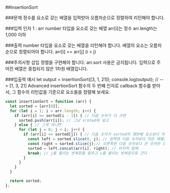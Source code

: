 ##insertionSort

###문제
정수를 요소로 갖는 배열을 입력받아 오름차순으로 정렬하여 리턴해야 합니다.

###입력
인자 1 : arr
number 타입을 요소로 갖는 배열
arr[i]는 정수
arr.length는 1,000 이하

###출력
number 타입을 요소로 갖는 배열을 리턴해야 합니다.
배열의 요소는 오름차순으로 정렬되어야 합니다.
arr[i] <= arr[j] (i < j)

###주의사항
삽입 정렬을 구현해야 합니다.
arr.sort 사용은 금지됩니다.
입력으로 주어진 배열은 중첩되지 않은 1차원 배열입니다.

###입출력 예시
let output = insertionSort([3, 1, 21]);
console.log(output); // --> [1, 3, 21]
Advanced
insertionSort 함수의 두 번째 인자로 callback 함수를 받아서, 그 함수의 리턴값을 기준으로 요소들을 정렬해 보세요.

```js
const insertionSort = function (arr) {
  let sorted = [arr[0]];
  for (let i = 1; i < arr.length; i++) {
    if (arr[i] >= sorted[i - 1]) { // 다음 숫자가 더 크면
      sorted.push(arr[i]); // 그냥 sroted에 넣고
    } else { // 그게 아니면
      for (let j = 0; j < i; j++) { 
        if (arr[i] <= sorted[j]) { // 다음 숫자가 sorted의 몇번째 요소보다 작은지 찾고 그 기준으로  
          const left = sorted.slice(0, j); // 왼쪽엔 다음 숫자보다 작은 배열을 만들고
          const right = sorted.slice(j);// 오른쪽엔 다음 숫자보다 큰 숫자만 있는 배열을 만들어서 
          sorted = left.concat(arr[i], right); // 마지막 합체
          break; // j를 돌리는 반복문을 멈추고 i를 돌리는 반복문으로 간다
        }
      }
    }
  }

  return sorted;
};
```